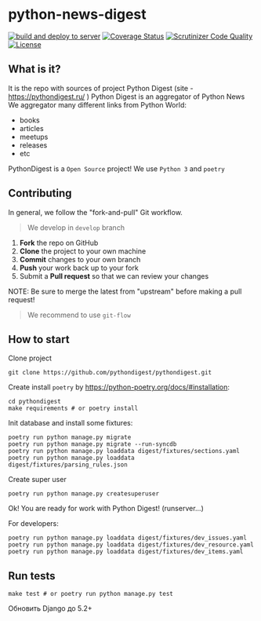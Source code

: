 python-news-digest
==================

[![build and deploy to server](https://github.com/pythondigest/pythondigest/actions/workflows/ci.yml/badge.svg)](https://github.com/pythondigest/pythondigest/actions/workflows/ci.yml)
[![Coverage Status](https://coveralls.io/repos/github/pythondigest/pythondigest/badge.svg?branch=master)](https://coveralls.io/github/pythondigest/pythondigest?branch=master)
[![Scrutinizer Code Quality](https://scrutinizer-ci.com/g/pythondigest/pythondigest/badges/quality-score.png?b=master)](https://scrutinizer-ci.com/g/pythondigest/pythondigest/?branch=master)
[![License](http://img.shields.io/:license-mit-blue.svg)](http://doge.mit-license.org)


What is it?
-----------


It is the repo with sources of project Python Digest (site - https://pythondigest.ru/ )
Python Digest is an aggregator of Python News
We aggregator many different links from Python World:

- books
- articles
- meetups
- releases
- etc

PythonDigest is a `Open Source` project!
We use `Python 3` and `poetry`

Contributing
------------

In general, we follow the "fork-and-pull" Git workflow.

> We develop in `develop` branch

 1. **Fork** the repo on GitHub
 2. **Clone** the project to your own machine
 3. **Commit** changes to your own branch
 4. **Push** your work back up to your fork
 5. Submit a **Pull request** so that we can review your changes

NOTE: Be sure to merge the latest from "upstream" before making a pull request!

> We recommend to use `git-flow`


How to start
------------

Clone project

```
git clone https://github.com/pythondigest/pythondigest.git
```

Create install `poetry` by https://python-poetry.org/docs/#installation:

```
cd pythondigest
make requirements # or poetry install
```

Init database and install some fixtures:

```
poetry run python manage.py migrate
poetry run python manage.py migrate --run-syncdb
poetry run python manage.py loaddata digest/fixtures/sections.yaml
poetry run python manage.py loaddata digest/fixtures/parsing_rules.json
```

Create super user
```
poetry run python manage.py createsuperuser
```

Ok! You are ready for work with Python Digest! (runserver...)

For developers:

```
poetry run python manage.py loaddata digest/fixtures/dev_issues.yaml
poetry run python manage.py loaddata digest/fixtures/dev_resource.yaml
poetry run python manage.py loaddata digest/fixtures/dev_items.yaml
```

Run tests
---------

```
make test # or poetry run python manage.py test
```



Обновить Django до 5.2+
